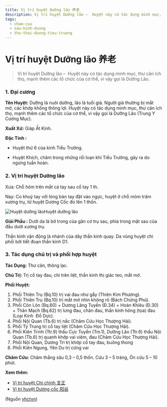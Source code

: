 ```yaml
---
title: Vị trí huyệt Dưỡng lão 养老
description: Vị trí huyệt Dưỡng lão –  Huyệt này có tác dụng minh mục, thư cân ích thọ, mạnh thêm các tổ chức của cơ thể, vì vậy gọi là Dưỡng Lão.
tags:
  - cham-cuu
  - sau-kinh-duong
  - thu-thai-duong-tieu-truong
---
```


# Vị trí huyệt Dưỡng lão 养老 

> Vị trí huyệt Dưỡng lão –  Huyệt này có tác dụng minh mục, thư cân ích thọ, mạnh thêm các tổ chức của cơ thể, vì vậy gọi là Dưỡng Lão.

### 1. Đại cương

**Tên Huyệt:** Dưỡng là nuôi dưỡng, lão là tuổi già. Người già thường bị mắt mờ, các khớp không thông lợi. Huyệt này có tác dụng minh mục, thư cân ích thọ, mạnh thêm các tổ chức của cơ thể, vì vậy gọi là Dưỡng Lão (Trung Y Cương Mục).

**Xuất Xứ:** Giáp Ất Kinh.

**Đặc Tính :**

+ Huyệt thứ 6 của kinh Tiểu Trường.

+ Huyệt Khích, châm trong những rối loạn khí Tiểu Trường, gây ra do ngưng tuần hoàn.

### 2. Vị trí huyệt Dưỡng lão

Xưa: Chỗ hõm trên mắt cá tay sau cổ tay 1 th.

Nay: Co khuỷ tay với lòng bàn tay đặt vào ngực, huyệt ở chỗ mỏm trâm xương trụ, từ huyệt Dương Cốc đo lên 1 thốn.

![Huyệt dưỡng lão](/imgs/yhctvn/huyet-duong-lao.jpg)Huyệt dưỡng lão

**Giải Phẫu :** Dưới da là bờ trong của gân cơ trụ sau, phía trong mặt sau của đầu dưới xương trụ.

Thần kinh vận động là nhánh của dây thần kinh quay. Da vùng huyệt chi phối bởi tiết đoạn thần kinh D1.

### 3. Tác dụng chủ trị và phối hợp huyệt

**Tác Dụng:** Thư cân, thông lạc.

**Chủ Trị:** Trị cổ tay đau, chi trên liệt, thần kinh thị giác teo, mắt mờ.

**Phối Huyệt:**

1. Phối Thiên Trụ (Bq.10) trị vai đau như gẫy (Thiên Kim Phương).
2. Phối Thiên Trụ (Bq.10) trị mắt mờ nhìn không rõ (Bách Chứng Phú).
3. Phối Côn Lôn (Bq.60) + Dương Lăng Tuyền (Đ.34) + Hoàn Khiêu (Đ.30) + Thân Mạch (Bq.62) trị lưng đau, chân đau, thần kinh hông (tọa) đau (Loại Kinh  Đồ Dực).
4. Phối Nội Quan (Tb.6) trị nấc (Châm Cứu Học Thượng Hải).
5. Phối Tý Trung trị cổ tay liệt (Châm Cứu Học Thượng Hải).
6. Phối Kiên Trinh (Ttr.9) thấu Cực Tuyền (Tm.1), Dưỡng Lão (Ttr.6) thấu Nội Quan (Tb.6) trị quanh khớp vai viêm, đau (Châm Cứu Học Thượng Hải).
7. Phối Nội Quan, Dương Trì trị khớp cổ tay đau, buông thong
8. Phối Kiên Ngung, Yên Du trị cứng vai

**Châm Cứu:** Châm thẳng sâu 0,3 – 0,5 thốn. Cứu 3 – 5 tráng, Ôn cứu 5 – 10 phút.

**Xem thêm:**

* [Vị trí huyệt Chi chính 支正](/yhctvn/vi-tri-huyet-chi-chinh-%e6%94%af%e6%ad%a3)
* [Vị trí huyệt Dương cốc 阳谷](/yhctvn/vi-tri-huyet-duong-coc-%e9%98%b3%e8%b0%b7)

(Nguồn <a href="https://yhctvn.com/vi-tri-huyet-duong-lao-养老/" target="_blank">yhctvn</a>)
